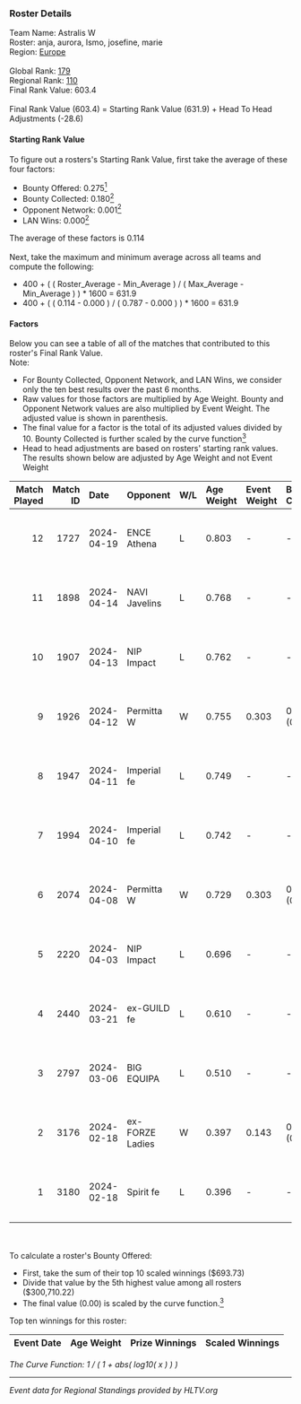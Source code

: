 ### Roster Details<br />
Team Name: Astralis W<br />
Roster: anja, aurora, Ismo, josefine, marie<br />
Region: [Europe]( ../standings_europe.md)<br />
<br />
Global Rank: [179](../standings_global.md)<br />
Regional Rank: [110]( ../standings_europe.md)<br />
Final Rank Value:  603.4<br />
<br />
Final Rank Value (603.4) = Starting Rank Value (631.9) + Head To Head Adjustments (-28.6)<br />

#### Starting Rank Value<br />
To figure out a rosters's Starting Rank Value, first take the average of these four factors:<br />
- Bounty Offered: 0.275[<sup>1</sup>](#table2)
- Bounty Collected: 0.180[<sup>2</sup>](#table1)
- Opponent Network: 0.001[<sup>2</sup>](#table1)
- LAN Wins: 0.000[<sup>2</sup>](#table1)

The average of these factors is 0.114<br />
<br />
Next, take the maximum and minimum average across all teams and compute the following:<br />
- 400 + ( ( Roster_Average - Min_Average ) / ( Max_Average - Min_Average ) ) * 1600 = 631.9
- 400 + ( ( 0.114 - 0.000 ) / ( 0.787 - 0.000 ) ) * 1600 = 631.9


#### Factors<br />
Below you can see a table of all of the matches that contributed to this roster's Final Rank Value.<br />
Note:<br />

- For Bounty Collected, Opponent Network, and LAN Wins, we consider only the ten best results over the past 6 months.
- Raw values for those factors are multiplied by Age Weight. Bounty and Opponent Network values are also multiplied by Event Weight. The adjusted value is shown in parenthesis.
- The final value for a factor is the total of its adjusted values divided by 10. Bounty Collected is further scaled by the curve function[<sup>3</sup>](#curveFunction)
- Head to head adjustments are based on rosters' starting rank values. The results shown below are adjusted by Age Weight and not Event Weight
<span id="table1"></span><br />


| Match Played | Match ID | Date       | Opponent        | W/L | Age Weight | Event Weight | Bounty Collected | Opponent Network | LAN Wins  | H2H Adj. | Roster                              |
| -: | -: | :- | :- | :- | :- | :- | :- | :- | :- | -: | :- |
|           12 |     1727 | 2024-04-19 | ENCE Athena     | L   | 0.803      | -            | -                | -                | -         |   -11.27 | anja, aurora, Ismo, josefine, marie |
|           11 |     1898 | 2024-04-14 | NAVI Javelins   | L   | 0.768      | -            | -                | -                | -         |    -4.66 | anja, aurora, Ismo, josefine, marie |
|           10 |     1907 | 2024-04-13 | NIP Impact      | L   | 0.762      | -            | -                | -                | -         |    -7.14 | anja, aurora, Ismo, josefine, marie |
|            9 |     1926 | 2024-04-12 | Permitta W      | W   | 0.755      | 0.303        | 0.000 (0.000)    | 0.026 (0.006)    | 0 (0.000) |     8.38 | anja, aurora, Ismo, josefine, marie |
|            8 |     1947 | 2024-04-11 | Imperial fe     | L   | 0.749      | -            | -                | -                | -         |    -1.44 | anja, aurora, Ismo, josefine, marie |
|            7 |     1994 | 2024-04-10 | Imperial fe     | L   | 0.742      | -            | -                | -                | -         |    -1.45 | anja, aurora, Ismo, josefine, marie |
|            6 |     2074 | 2024-04-08 | Permitta W      | W   | 0.729      | 0.303        | 0.000 (0.000)    | 0.026 (0.006)    | 0 (0.000) |     8.01 | anja, aurora, Ismo, josefine, marie |
|            5 |     2220 | 2024-04-03 | NIP Impact      | L   | 0.696      | -            | -                | -                | -         |    -7.54 | anja, aurora, Ismo, josefine, marie |
|            4 |     2440 | 2024-03-21 | ex-GUILD fe     | L   | 0.610      | -            | -                | -                | -         |    -8.27 | anja, aurora, Ismo, josefine, marie |
|            3 |     2797 | 2024-03-06 | BIG EQUIPA      | L   | 0.510      | -            | -                | -                | -         |    -4.12 | anja, aurora, Ismo, josefine, marie |
|            2 |     3176 | 2024-02-18 | ex-FORZE Ladies | W   | 0.397      | 0.143        | 0.005 (0.000)    | 0.053 (0.003)    | 0 (0.000) |     6.71 | anja, aurora, Ismo, josefine, marie |
|            1 |     3180 | 2024-02-18 | Spirit fe       | L   | 0.396      | -            | -                | -                | -         |    -5.76 | anja, aurora, Ismo, josefine, marie |

<br />
<span id="table2"></span><br />
To calculate a roster's Bounty Offered:<br />

- First, take the sum of their top 10 scaled winnings ($693.73)
- Divide that value by the 5th highest value among all rosters ($300,710.22)
- The final value (0.00) is scaled by the curve function.[<sup>3</sup>](#curveFunction)

Top ten winnings for this roster:<br />

| Event Date | Age Weight | Prize Winnings | Scaled Winnings |
| :- | -: | :- | :- |


<span id="curveFunction"></span>_The Curve Function: 1 / ( 1 + abs( log10( x ) ) )_<br />

---
_Event data for Regional Standings provided by HLTV.org_<br />

